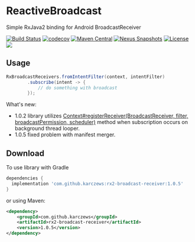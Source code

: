 # ReactiveBroadcast
Simple RxJava2 binding for Android BroadcastReceiver

[![Build Status](https://travis-ci.org/karczews/RxBroadcastReceiver.svg?branch=master)](https://travis-ci.org/karczews/RxBroadcastReceiver)
[![codecov](https://codecov.io/gh/karczews/RxBroadcastReceiver/branch/master/graph/badge.svg)](https://codecov.io/gh/karczews/RxBroadcastReceiver)
[![Maven Central](https://img.shields.io/maven-central/v/com.github.karczews/rx2-broadcast-receiver.svg?style=flat)](https://repo.maven.apache.org/maven2/com/github/karczews/rx2-broadcast-receiver/) 
[![Nexus Snapshots](https://img.shields.io/nexus/s/https/oss.sonatype.org/com.github.karczews/rx2-broadcast-receiver.svg)](https://oss.sonatype.org/content/repositories/snapshots/com/github/karczews/rx2-broadcast-receiver/)
[![License](https://img.shields.io/badge/license-Apache%202.0-blue.svg)](https://github.com/karczews/RxBroadcastReceiver/blob/master/LICENSE) <a href="http://www.methodscount.com/?lib=com.github.karczews%3Arx2-broadcast-receiver%3A1.0.3"><img src="https://img.shields.io/badge/Methods and size-core: 30 | deps: 9458 | 6 KB-e91e63.svg"/></a></a>


Usage
--------
```java
RxBroadcastReceivers.fromIntentFilter(context, intentFilter)
        .subscribe(intent -> {
            // do something with broadcast
        });
```


What's new:
- 1.0.2 library utilizes [Context#registerReceiver(BroadcastReceiver, filter, broadcastPermission, scheduler)](https://goo.gl/ytDVGb) method when subscription occurs on background thread looper.
- 1.0.5 fixed problem with manifest merger.

Download
--------

To use library with Gradle

```groovy
dependencies {
  implementation 'com.github.karczews:rx2-broadcast-receiver:1.0.5'
}
```

or using Maven:

```xml
<dependency>
    <groupId>com.github.karczews</groupId>
    <artifactId>rx2-broadcast-receiver</artifactId>
    <version>1.0.5</version>
</dependency>
```
